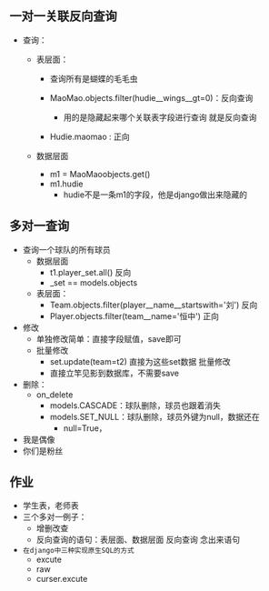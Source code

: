 ## 一对一关联反向查询

* 查询：

  * 表层面：

    * 查询所有是蝴蝶的毛毛虫
    * MaoMao.objects.filter(hudie\_\_wings__gt=0)：反向查询
      * 用的是隐藏起来哪个关联表字段进行查询 就是反向查询

    * Hudie.maomao : 正向

  * 数据层面
    * m1 = MaoMaoobjects.get()
    * m1.hudie
      * hudie不是一条m1的字段，他是django做出来隐藏的

## 多对一查询

* 查询一个球队的所有球员
  * 数据层面
    * t1.player_set.all() 反向
    * _set == models.objects
  * 表层面：
    * Team.objects.filter(player\_\_name__startswith='刘')  反向
    * Player.objects.filter(team__name='恒中') 正向
* 修改
  * 单独修改简单：直接字段赋值，save即可
  * 批量修改
    * set.update(team=t2) 直接为这些set数据 批量修改
    * 直接立竿见影到数据库，不需要save
* 删除：
  * on_delete
    * models.CASCADE：球队删除，球员也跟着消失
    * models.SET_NULL：球队删除，球员外键为null，数据还在
      * null=True，
* 我是偶像
* 你们是粉丝



## 作业

* 学生表，老师表
* 三个多对一例子：
  * 增删改查
  * 反向查询的语句：表层面、数据层面 反向查询 念出来语句
* `在django中三种实现原生SQL的方式`
  * excute
  * raw
  * curser.excute